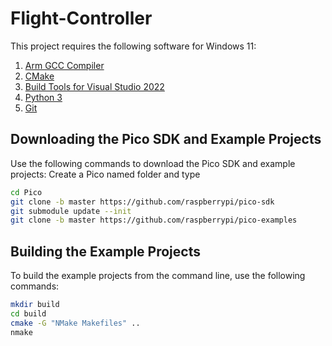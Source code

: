 # Flight-Controller

This project requires the following software for Windows 11:

1. [Arm GCC Compiler](https://developer.arm.com/downloads/-/gnu-rm)
2. [CMake](https://cmake.org/download/)
3. [Build Tools for Visual Studio 2022](https://visualstudio.microsoft.com/downloads/#build-tools-for-visual-studio-2019)
4. [Python 3](https://www.python.org/downloads/windows/)
5. [Git](https://git-scm.com/download/win)

## Downloading the Pico SDK and Example Projects

Use the following commands to download the Pico SDK and example projects:
Create a Pico named folder and type 
```bash
cd Pico 
git clone -b master https://github.com/raspberrypi/pico-sdk
git submodule update --init
git clone -b master https://github.com/raspberrypi/pico-examples
```

## Building the Example Projects
To build the example projects from the command line, use the following commands:
```bash
mkdir build
cd build 
cmake -G "NMake Makefiles" ..
nmake
```